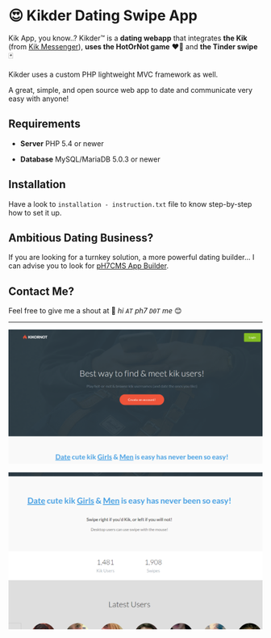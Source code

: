 # 😍 Kikder Dating Swipe App

Kik App, you know..? Kikder™ is a **dating webapp** that integrates **the Kik** (from [Kik Messenger](https://en.wikipedia.org/wiki/Kik_Messenger)), **uses the HotOrNot game** ❤️‍🔥 and **the Tinder swipe** 🃏

Kikder uses a custom PHP lightweight MVC framework as well.

A great, simple, and open source web app to date and communicate very easy with anyone!


## Requirements

* **Server** PHP 5.4 or newer

* **Database** MySQL/MariaDB 5.0.3 or newer


## Installation

Have a look to `installation - instruction.txt` file to know step-by-step how to set it up.


## Ambitious Dating Business?

If you are looking for a turnkey solution, a more powerful dating builder... I can advise you to look for [pH7CMS App Builder](https://github.com/pH7Software/pH7-Social-Dating-CMS).


## Contact Me?

Feel free to give me a shout at 📮 *hi `AT` ph7 `D0T` me* 😊


---


![Homepage Kik Tinder Clone, Swipe Profiles](screenshots/kikornot.png)

![Homepage HotOrNot Clone - Profile Swipes](screenshots/kikornot-part2.png)
